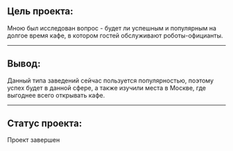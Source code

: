 ## Цель проекта:
Мною был исследован вопрос - будет ли успешным и популярным на долгое время кафе, в
котором гостей обслуживают роботы-официанты. 

***
## Вывод:
Данный типа заведений сейчас пользуется популярностью, поэтому успех будет в данной сфере, а также изучили места в Москве, где выгоднее всего открывать кафе.

***
## Статус проекта:
Проект завершен

